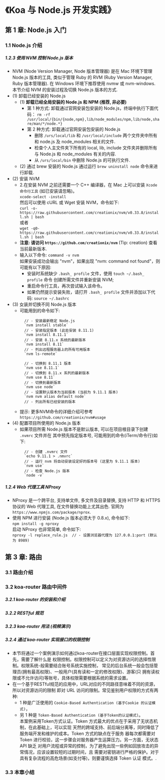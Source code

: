 # 《Koa 与 Node.js 开发实践》


## 第 1 章: Node.js 入门
### 1.1 Node.js 介绍
##### 1.2.3 使用 NVM 控制 Node.js 版本
- NVM (Node Version Manager, Node 版本管理器) 是在 Mac 环境下管理 Node.js
    版本的工具, 类似于管理 Ruby 的 RVM (Ruby Version Manager, Ruby 版本管理器).
    在 Windows 环境下推荐使用 nvmw 或 nvm-windows. 本节介绍 NVM 的安装过程及切换
    Node.js 版本的方式.
- (1) 卸载已经安装的 Node.js 
    + (1) **卸载已经全局安装的 Node.js 和 NPM (推荐, 非必要)**
        - 第 1 种方式: 卸载通过官网安装包安装的 Node.js，终端中执行下面代码：
            `rm -rf /usr/local/{bin/{node,npm},lib/node_modules/npm,lib/node,share/man/*/node.*}`  
        - 第 2 种方式: 卸载通过官网安装包安装的 Node.js
            + 删除 `/urs/local/lib` 和 `/usr/local/include` 两个文件夹中所有和 
                node.js 及 node_modules 相关的文件. 
            + 检查个人主文件夹下所有的 local, lib, include 文件夹并删除所有与 Node.js
                和 node_modules 有关的内容.
            + 从 `/urs/local/bin` 中删除 Node.js 的可执行文件.  
    + (2) 通过 brew 安装的 Node.js 通过运行 `brew uninstall node` 命令来进行卸载. 
- (2) 安装 NVM 
    + 2.在安装 NVM 之前还需要一个 C++ 编译器，在 Mac 上可以安装 `Xcode命令行工具`
      (如已安装请忽略)。 <br/>
      `xcode-select -install` <br/>
      然后可以使用 cURL 或 Wget 安装 NVM，命令如下: <br/>
      `curl -o- https://raw.githubusercontent.com/creationix/nvm/v0.33.8/install.sh | bash`
      <br/>或者 <br/>
      `wget -q0- https://raw.githubusercontent.com/creationix/nvm/v0.33.8/install.sh | bash`
    + **注意: 请访问 `https://github.com/creationix/nvm`** 
      (Tip: creation) 查看当前最新版本.
    + 输入以下命令: `command -v nvm` <br/>
      如果安装成功会输出 "nvm"，如果出现 "nvm: command not found"，则可能有以下原因:
        - 安装时系统缺少 `.bash_ profile` 文件，使用 `touch ~/.bash_ profile` 命令
          创建所需文件并重新安装 NVM;
        - 重启命令行工具，再次尝试输入该命令。
        - 如果仍然提示安装失败，请打开 `.bash_ profile` 文件并添加以下代码: 
          `source ~/.bashrc`
- (3) 女装并切换不同 Node.js 版本
    + 可能用到的命令如下:
      ```shell
        // - 安装最新稳定 Node.js
        `nvm install stable` 
        // - 安装指定版本 (此处安装 8.11.1)
        `nvm install 8.11.1`
        // - 安装 8.11.x 系统的最新版本
        `nvm install 8.11`
        // - 列出远程服务器上的所有可用版本
        `nvm ls-remote`

        // - 切换到 8.11.1 版本
        `nvm use 8.11.1`
        // - 切换到 8.11.x 系列的最新版本
        `nvm use 8.11`
        // - 切换到最新版本
        `nvm use node`
        // - 设置默认版本为当前版本 (当前为 9.11.1 版本)
        `nvm nvm alias default node`
        // - 列出所有已经安装的版本
      ```
    + 提示: 更多NVM命令的详细介绍可参考 `https://github.com/creationix/nvm#usage` 
- (4) 配置项目所使用的 Node.js 版本
    + 如果项目所需 Node.js 版本不是默认版本, 可以在项目根目录下创建 `.nvmrc` 文件并在
      其中预先指定版本号, 可能用到的命令(iTerm/命令行)如下:
      ```shell
        // - 创建 .nvmrc 文件
        `echo 9.11.1 > .nmvrc`
        // - 运行 nvm 将自动安装设定好的版本号 (这里为 9.11.1 版本)
        `nvm use`
        // - 检查 Node.js 版本
        `node -v`
      ```
##### 1.2.4 Web 代理工具 NProxy
- NProxy 是一个跨平台, 支持单文件, 多文件及目录替换, 支持 HTTP 和 HTTPS 协议的 Web 
  代理工具, 在文件替换功能上尤其出色. 官网为 `https://www.npmjs.com/package/nprox`.  
- 使用 NPM 进行安装 (Node.js 版本必须大于 0.8.x), 命令如下: <br/>
  `npm install -g nproxy` <br/>
  启动 NProxy 也非常简单, 命令如下: <br/>
  `nproxy -l replace_rule.js  // - 设置浏览器代理为 127.0.0.1:port (默认为 8989)` 


## 第 3 章: 路由
### 3.1 路由介绍
### 3.2 koa-router 路由中间件
##### 3.2.1 koa-router 的安装和介绍
##### 3.2.2 RESTful 规范
##### 3.2.3 koa-router 用法 (视频演示)
##### 3.2.4 通过 koa-router 实现接口的权限控制
- 本节将通过一个案例演示如何通过koa-router在接口层面实现权限控制。首先，需要了解什么是
  权限控制。权限控制可以定义为对资源访问的选择性限制。权限系统-般需要结合账号系统实施控制，
  常见的后台系统一般会包括管理员(拥有最高权限)、一般用户(具有读和一定的修改权限)、游客(只
  拥有读权限或不允许访问)等账号，具体权限需要根据系统的需求设置。
- 在一个基于RESTful规范的应用中，URL对应的不同路径意味着不同的资源，所以对资源访问的限制
  即对 URL 访问的限制。常见鉴别用户权限的方式有两种: 
    + 1 种是广泛使用的 `Cookie-Based Authentication (基于Cookie 的认证模式)`，
    + 另 1 种是 `Token-Based Authentication (基于Token的认证模式)`。<br/>
  本案例采用Token方式认证。Token 方式最大的优点在于采用了无状态机制，在此基础上，可以实现
  天然的跨域支持、前后端分离等，同时降低了服务端开发和维护的成本。Token 方式的缺点在于服务
  器每次都需要对 Token 进行校验，这一步骤会对服务器产生运算压力。另一方面，无状态 API 缺乏
  对用户流程或异常的控制，为了避免出现一些例如回放攻击的异常情况，应该设置较短的过期时间，且
  需要对密钥进行严格的保护。对于具有复杂流程的高危场景(如支付等)，则要谨慎选择 Token 认证
  模式。.
### 3.3 本章小结